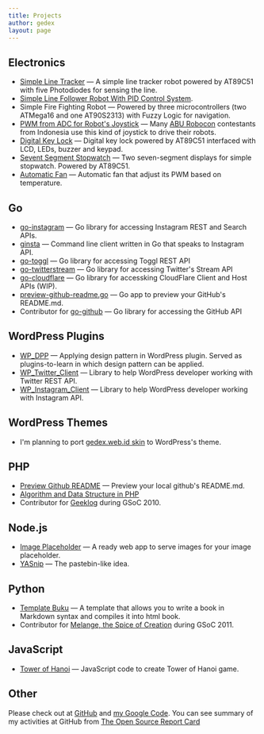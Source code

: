 ```yaml
---
title: Projects
author: gedex
layout: page
---
```


##  Electronics

* [Simple Line Tracker](https://github.com/gedex/simple-line-tracker) &mdash; A simple line tracker robot powered by AT89C51 with five Photodiodes for sensing the line.
* [Simple Line Follower Robot With PID Control System](https://github.com/gedex/semar-mesem-robot).
* Simple Fire Fighting Robot &mdash; Powered by three microcontrollers (two ATMega16 and one AT90S2313) with Fuzzy Logic for navigation.
* [PWM from ADC for Robot's Joystick](https://github.com/gedex/pwm-from-adc) &mdash; Many [ABU Robocon](http://en.wikipedia.org/wiki/ABU_Robocon) contestants from Indonesia use this kind of joystick to drive their robots.
* [Digital Key Lock](https://github.com/gedex/digital-key-lock) &mdash; Digital key lock powered by AT89C51 interfaced with LCD, LEDs, buzzer and keypad.
* [Sevent Segment Stopwatch](https://github.com/gedex/seven-segment-stopwatch) &mdash; Two seven-segment displays for simple stopwatch. Powered by AT89C51.
* [Automatic Fan](https://github.com/gedex/automatic-fan) &mdash; Automatic fan that adjust its PWM based on temperature.

## Go

* [go-instagram](https://github.com/gedex/go-instagram) &mdash; Go library for accessing Instagram REST and Search APIs.
* [ginsta](https://github.com/gedex/ginsta) &mdash; Command line client written in Go that speaks to Instagram API.
* [go-toggl](https://github.com/gedex/go-toggl) &mdash; Go library for accessing Toggl REST API
* [go-twitterstream](https://github.com/gedex/go-twitterstream) &mdash; Go library for accessing Twitter's Stream API
* [go-cloudflare](https://github.com/gedex/go-cloudflare) &mdash; Go library for accessking CloudFlare Client and Host APIs (WIP).
* [preview-github-readme.go](https://github.com/gedex/preview-github-readme.go) &mdash; Go app to preview your GitHub's README.md.
* Contributor for [go-github](https://github.com/gedex/go-github) &mdash; Go library for accessing the GitHub API

## WordPress Plugins

* [WP_DPP](https://github.com/gedex/WP_DPP) &mdash; Applying design pattern in WordPress plugin. Served as plugins-to-learn in which design pattern can be applied.
* [WP_Twitter_Client](https://github.com/gedex/WP_Twitter_Client) &mdash; Library to help WordPress developer working with Twitter REST API.
* [WP_Instagram_Client](https://github.com/gedex/WP_Instagram_Client) &mdash; Library to help WordPress developer working with Instagram API.

## WordPress Themes

* I'm planning to port [gedex.web.id skin](https://github.com/gedex/gedex.github.com) to WordPress's theme.

## PHP

* [Preview Github README](https://github.com/gedex/preview-github-readme.md) &mdash; Preview your local github's README.md.
* [Algorithm and Data Structure in PHP](https://github.com/gedex/Algorithm-and-Data-Structure-in-PHP)
* Contributor for [Geeklog](http://project.geeklog.net/cgi-bin/hgwebdir.cgi/geeklog/) during GSoC 2010.

## Node.js

* [Image Placeholder](https://github.com/gedex/node-image-placeholder) &mdash; A ready web app to serve images for your image placeholder.
* [YASnip](https://github.com/gedex/yasnip) &mdash; The pastebin-like idea.

## Python

* [Template Buku](https://github.com/gedex/template-buku) &mdash; A template that allows you to write a book in Markdown syntax and compiles it into html book.
* Contributor for [Melange, the Spice of Creation](https://code.google.com/p/soc/) during GSoC 2011.

## JavaScript

* [Tower of Hanoi](https://github.com/gedex/TowerOfHanoiJS) &mdash; JavaScript code to create Tower of Hanoi game.

## Other

Please check out at [GitHub][1] and [my Google Code][2]. You can see summary of my activities at GitHub from [The Open Source Report Card][3]

[1]: http://github.com/gedex
[2]: https://code.google.com/u/gedex.adc/
[3]: http://osrc.dfm.io/gedex
